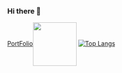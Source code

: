 ### Hi there 👋

<!--
**AKASH-L-M/AKASH-L-M** is a ✨ _special_ ✨ repository because its `README.md` (this file) appears on your GitHub profile.

Here are some ideas to get you started:

- 🔭 I’m currently working on ...
- 🌱 I’m currently learning ...
- 👯 I’m looking to collaborate on ...
- 🤔 I’m looking for help with ...
- 💬 Ask me about ...
- 📫 How to reach me: ...
- 😄 Pronouns: ...
- ⚡ Fun fact: ...
-->
<a href="URL_REDIRECT" target="blank">PortFolio<img align="center" src="URL_TO_YOUR_IMAGE" height="100" /></a>
[![Top Langs](https://github-readme-stats.vercel.app/api/top-langs/?username=akash-l-m)](https://github.com/anuraghazra/github-readme-stats)

